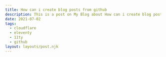 ```yaml
---
title: How can i create blog posts from github
description: This is a post on My Blog about How can i create blog posts from github.
date: 2021-07-02
tags:
  - cloudflare
  - eleventy
  - 11ty
  - github
layout: layouts/post.njk
---
```

